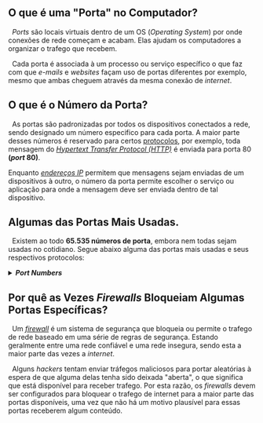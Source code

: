 ## O que é uma "Porta" no Computador?
&nbsp; *Ports* são locais virtuais dentro de um OS (*Operating System*) por onde conexões de rede começam e acabam. Elas ajudam os computadores a organizar o trafego que recebem.

&nbsp; Cada porta é associada à um processo ou serviço específico o que faz com que *e-mails* e *websites* façam uso de portas diferentes por exemplo, mesmo que ambas cheguem através da mesma conexão de *internet*.

## O que é o Número da Porta?
&nbsp; As portas são padronizadas por todos os dispositivos conectados a rede, sendo designado um número especifico para cada porta. A maior parte desses números é reservado para certos [protocolos](), por exemplo, toda mensagem do *[Hypertext Transfer Protocol (HTTP)]()* é enviada para porta 80 **(*port* 80)**.

Enquanto *[endereços IP]()* permitem que mensagens sejam enviadas de um dispositivos à outro, o número da porta permite escolher o serviço ou aplicação para onde a mensagem deve ser enviada dentro de tal dispositivo.

## Algumas das Portas Mais Usadas.

&nbsp; Existem ao todo **65.535 números de porta**, embora nem todas sejam usadas no cotidiano. Segue abaixo alguma das portas mais usadas e seus respectivos protocolos:

<details><summary><i><b>Port Numbers</b></i></summary>

>- **Port 20/21**: *[File Transfer Protocol (FTP)]()*. Serve para transferir arquivos entre um cliente e o servidor.
>
>
>- **Port 22**: *[Secure Shell (SSH)]()*. Um dos muitos protocolos de atrelamento para criação de redes seguras.
>
>
>- **Port 25**: Historicamente, *[Simple Mail Transfer Protocol (SMTP)]()* é usado para *e-mails*.
>
>
>- **Port 53**: *[Domain Name System (DNS)]()* é um processo essencial na *internet* moderna, ela associa nomes de domínios legíveis pelo ser humano, à [endereços IP](), permitindo aos usuários carregar *websites* e aplicações sem ter que memorizar listas de endereços IP.
>
>
>- **Port 80**: *[Hypertext Transfer Protocol (HTTP)]()* é o protocolo que permite o *[World Wide Web (WWW)]()* existir.
>
>
>- **Port 123**: *[Network Time Protocol (NTP)]()* permite o relógio dos computadores sincronizarem uns com os outros, esse processo é essencial para encriptação.
>
>
>- **Port 179**: *[Border Gateway Protocol](BGP)*. Essencial para estabelecer rotas eficientes entre a grandes redes que formam a *internet*. Sistemas autônomos usam o *BGP* para transmitir qual endereço IP eles contralam.
>
>
>- **Port 443**: *[HTTP Secure (HTTPS)]()* é a versão segura e encriptada do HTTP. Todo trafego da rede HTTPS usa esta porta, e serviços de encriptação que usam HTTP (como o DNS sobre HTTPS), também usam esta porta.
>
>

>- **Port 3389**: *[Remote Desktop Protocol (RDP)]()* permite aos usuários se conectarem remotamente à seus computadores a partir de outro dispositivo.

</details>

## Por quê as Vezes *Firewalls* Bloqueiam Algumas Portas Específicas?
&nbsp; Um *[firewall]()* é um sistema de segurança que bloqueia ou permite o trafego de rede baseado em uma série de regras de segurança. Estando geralmente entre uma rede confiável e uma rede insegura, sendo esta a maior parte das vezes a *internet*.

&nbsp; Alguns *hackers* tentam enviar tráfegos maliciosos para portar aleatórias à espera de que alguma delas tenha sido deixada "aberta", o que significa que está disponível para receber trafego. Por esta razão, os *firewalls* devem ser configurados para bloquear o trafego de internet para a maior parte das portas disponíveis, uma vez que não há um motivo plausível para essas portas receberem algum conteúdo.

